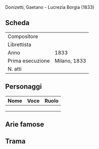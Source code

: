 Donizetti, Gaetano - Lucrezia Borgia (1833)

## Scheda

| | |
| :- | :- |
| Compositore | |
| Librettista | |
| Anno | 1833 |
| Prima esecuzione | Milano, 1833 |
| N. atti | |

## Personaggi

| Nome | Voce | Ruolo |
| - | - | - |
| | | |
| | | |
| | | |

## Arie famose

## Trama
